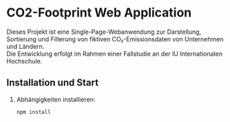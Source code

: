 # CO2-Footprint Web Application

Dieses Projekt ist eine Single-Page-Webanwendung zur Darstellung, Sortierung und Filterung von fiktiven CO₂-Emissionsdaten von Unternehmen und Ländern.  
Die Entwicklung erfolgt im Rahmen einer Fallstudie an der IU Internationalen Hochschule.

## Installation und Start

1. Abhängigkeiten installieren:
   ```bash
   npm install
